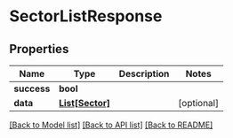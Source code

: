 # SectorListResponse

## Properties
Name | Type | Description | Notes
------------ | ------------- | ------------- | -------------
**success** | **bool** |  | 
**data** | [**List[Sector]**](Sector.md) |  | [optional] 

[[Back to Model list]](../README.md#documentation-for-models) [[Back to API list]](../README.md#documentation-for-api-endpoints) [[Back to README]](../README.md)


